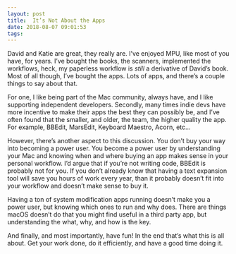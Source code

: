 ```yaml
---
layout: post
title:  It’s Not About the Apps
date: 2018-08-07 09:01:53
tags: 
---
```


David and Katie are great, they really are. I’ve enjoyed MPU, like most of you have, for years. I’ve bought the books, the scanners, implemented the workflows, heck, my paperless workflow is *still* a derivative of David’s book. Most of all though, I’ve bought the apps. Lots of apps, and there’s a couple things to say about that. 

For one, I like being part of the Mac community, always have, and I like supporting independent developers. Secondly, many times indie devs have more incentive to make their apps the best they can possibly be, and I’ve often found that the smaller, and older, the team, the higher quality the app. For example, BBEdit, MarsEdit, Keyboard Maestro, Acorn, etc...

However, there’s another aspect to this discussion. You don’t buy your way into becoming a power user. You become a power user by understanding your Mac and knowing when and where buying an app makes sense in your personal workflow. I’d argue that if you’re not writing code, BBEdit is probably not for you. If you don’t already know that having a text expansion tool will save you hours of work every year, than it probably doesn’t fit into your workflow and doesn’t make sense to buy it. 

Having a ton of system modification apps running doesn’t make you a power user, but knowing which ones to run and why does. There are things macOS doesn’t do that you might find useful in a third party app, but understanding the what, why, and how is the key. 

And finally, and most importantly, have fun! In the end that’s what this is all about. Get your work done, do it efficiently, and have a good time doing it. 
